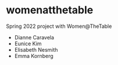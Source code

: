 # womenatthetable
Spring 2022 project with Women@TheTable

- Dianne Caravela
- Eunice Kim
- Elisabeth Nesmith
- Emma Kornberg

